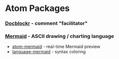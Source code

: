 # Atom Packages

### [Docblockr](https://atom.io/packages/docblockr) - comment "facilitator" 

### [Mermaid](https://mermaid-js.github.io/mermaid/#/) - ASCII drawing / charting language
* [atom-mermaid](https://atom.io/packages/atom-mermaid) - real-time Mermaid preview
* [language-mermaid](https://atom.io/packages/language-mermaid) - syntax coloring
